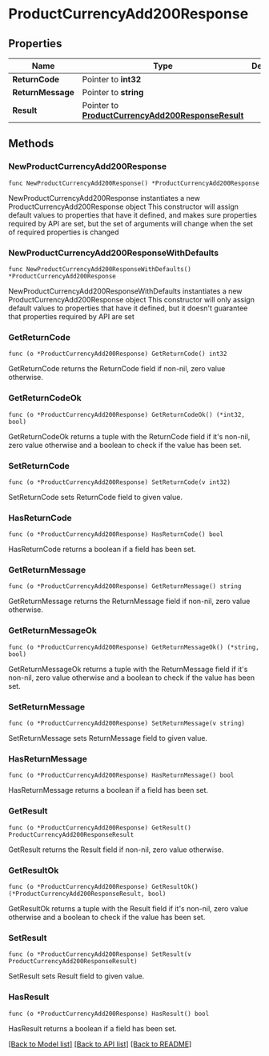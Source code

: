 # ProductCurrencyAdd200Response

## Properties

Name | Type | Description | Notes
------------ | ------------- | ------------- | -------------
**ReturnCode** | Pointer to **int32** |  | [optional] 
**ReturnMessage** | Pointer to **string** |  | [optional] 
**Result** | Pointer to [**ProductCurrencyAdd200ResponseResult**](ProductCurrencyAdd200ResponseResult.md) |  | [optional] 

## Methods

### NewProductCurrencyAdd200Response

`func NewProductCurrencyAdd200Response() *ProductCurrencyAdd200Response`

NewProductCurrencyAdd200Response instantiates a new ProductCurrencyAdd200Response object
This constructor will assign default values to properties that have it defined,
and makes sure properties required by API are set, but the set of arguments
will change when the set of required properties is changed

### NewProductCurrencyAdd200ResponseWithDefaults

`func NewProductCurrencyAdd200ResponseWithDefaults() *ProductCurrencyAdd200Response`

NewProductCurrencyAdd200ResponseWithDefaults instantiates a new ProductCurrencyAdd200Response object
This constructor will only assign default values to properties that have it defined,
but it doesn't guarantee that properties required by API are set

### GetReturnCode

`func (o *ProductCurrencyAdd200Response) GetReturnCode() int32`

GetReturnCode returns the ReturnCode field if non-nil, zero value otherwise.

### GetReturnCodeOk

`func (o *ProductCurrencyAdd200Response) GetReturnCodeOk() (*int32, bool)`

GetReturnCodeOk returns a tuple with the ReturnCode field if it's non-nil, zero value otherwise
and a boolean to check if the value has been set.

### SetReturnCode

`func (o *ProductCurrencyAdd200Response) SetReturnCode(v int32)`

SetReturnCode sets ReturnCode field to given value.

### HasReturnCode

`func (o *ProductCurrencyAdd200Response) HasReturnCode() bool`

HasReturnCode returns a boolean if a field has been set.

### GetReturnMessage

`func (o *ProductCurrencyAdd200Response) GetReturnMessage() string`

GetReturnMessage returns the ReturnMessage field if non-nil, zero value otherwise.

### GetReturnMessageOk

`func (o *ProductCurrencyAdd200Response) GetReturnMessageOk() (*string, bool)`

GetReturnMessageOk returns a tuple with the ReturnMessage field if it's non-nil, zero value otherwise
and a boolean to check if the value has been set.

### SetReturnMessage

`func (o *ProductCurrencyAdd200Response) SetReturnMessage(v string)`

SetReturnMessage sets ReturnMessage field to given value.

### HasReturnMessage

`func (o *ProductCurrencyAdd200Response) HasReturnMessage() bool`

HasReturnMessage returns a boolean if a field has been set.

### GetResult

`func (o *ProductCurrencyAdd200Response) GetResult() ProductCurrencyAdd200ResponseResult`

GetResult returns the Result field if non-nil, zero value otherwise.

### GetResultOk

`func (o *ProductCurrencyAdd200Response) GetResultOk() (*ProductCurrencyAdd200ResponseResult, bool)`

GetResultOk returns a tuple with the Result field if it's non-nil, zero value otherwise
and a boolean to check if the value has been set.

### SetResult

`func (o *ProductCurrencyAdd200Response) SetResult(v ProductCurrencyAdd200ResponseResult)`

SetResult sets Result field to given value.

### HasResult

`func (o *ProductCurrencyAdd200Response) HasResult() bool`

HasResult returns a boolean if a field has been set.


[[Back to Model list]](../README.md#documentation-for-models) [[Back to API list]](../README.md#documentation-for-api-endpoints) [[Back to README]](../README.md)


